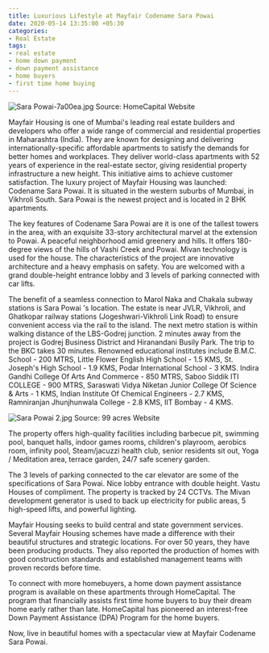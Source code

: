 ```yaml
---
title: Luxurious Lifestyle at Mayfair Codename Sara Powai
date: 2020-05-14 13:35:00 +05:30
categories:
- Real Estate
tags:
- real estate
- home down payment
- down payment assistance
- home buyers
- first time home buying
---
```


![Sara Powai-7a00ea.jpg](/uploads/Sara%20Powai-7a00ea.jpg)
Source: HomeCapital Website

Mayfair Housing is one of Mumbai's leading real estate builders and developers who offer a wide range of commercial and residential properties in Maharashtra (India). They are known for designing and delivering internationally-specific affordable apartments to satisfy the demands for better homes and workplaces. They deliver world-class apartments with 52 years of experience in the real-estate sector, giving residential property infrastructure a new height. This initiative aims to achieve customer satisfaction. The luxury project of Mayfair Housing was launched: Codename Sara Powai. It is situated in the western suburbs of Mumbai, in Vikhroli South. Sara Powai is the newest project and is located in 2 BHK apartments.

The key features of Codename Sara Powai are it is one of the tallest towers in the area, with an exquisite 33-story architectural marvel at the extension to Powai. A peaceful neighborhood amid greenery and hills. It offers 180-degree views of the hills of Vashi Creek and Powai. Mivan technology is used for the house. The characteristics of the project are innovative architecture and a heavy emphasis on safety. You are welcomed with a grand double-height entrance lobby and 3 levels of parking connected with car lifts.

The benefit of a seamless connection to Marol Naka and Chakala subway stations is Sara Powai 's location. The estate is near JVLR, Vikhroli, and Ghatkopar railway stations (Jogeshwari-Vikhroli Link Road) to ensure convenient access via the rail to the island. The next metro station is within walking distance of the LBS-Godrej junction. 2 minutes away from the project is Godrej Business District and Hiranandani Busily Park. The trip to the BKC takes 30 minutes. Renowned educational institutes include B.M.C. School - 200 MTRS, Little Flower English High School - 1.5 KMS, St. Joseph's High School - 1.9 KMS, Podar International School - 3 KMS. Indira Gandhi College Of Arts And Commerce - 850 MTRS, Saboo Siddik ITI COLLEGE - 900 MTRS, Saraswati Vidya Niketan Junior College Of Science & Arts - 1 KMS, Indian Institute Of Chemical Engineers - 2.7 KMS, Ramniranjan Jhunjhunwala College - 2.8 KMS, IIT Bombay - 4 KMS.

![Sara Powai 2.jpg](/uploads/Sara%20Powai%202.jpg)
Source: 99 acres Website

The property offers high-quality facilities including barbecue pit, swimming pool, banquet halls, indoor games rooms, children's playroom, aerobics room, infinity pool, Steam/jacuzzi health club, senior residents sit out, Yoga / Meditation area, terrace garden, 24/7 safe scenery garden. 

The 3 levels of parking connected to the car elevator are some of the specifications of Sara Powai. Nice lobby entrance with double height. Vastu Houses of compliment. The property is tracked by 24 CCTVs. The Mivan development generator is used to back up electricity for public areas, 5 high-speed lifts, and powerful lighting.


Mayfair Housing seeks to build central and state government services. Several Mayfair Housing schemes have made a difference with their beautiful structures and strategic locations. For over 50 years, they have been producing products. They also reported the production of homes with good construction standards and established management teams with proven records before time. 

To connect with more homebuyers, a home down payment assistance program is available on these apartments through HomeCapital. The program that financially assists first time home buyers to buy their dream home early rather than late. HomeCapital has pioneered an interest-free Down Payment Assistance (DPA) Program for the home buyers.


Now, live in beautiful homes with a spectacular view at Mayfair Codename Sara Powai.
